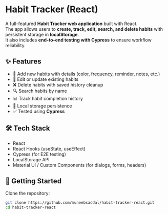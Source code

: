 # Habit Tracker (React)

A full-featured **Habit Tracker web application** built with React.  
The app allows users to **create, track, edit, search, and delete habits** with persistent storage in **localStorage**.  
It also includes **end-to-end testing with Cypress** to ensure workflow reliability.

## ✨ Features
- 📌 Add new habits with details (color, frequency, reminder, notes, etc.)
- 📝 Edit or update existing habits
- ❌ Delete habits with saved history cleanup
- 🔍 Search habits by name
- 📊 Track habit completion history
- 💾 Local storage persistence
- ✅ Tested using **Cypress**

## 🛠️ Tech Stack
- React
- React Hooks (useState, useEffect)
- Cypress (for E2E testing)
- LocalStorage API
- Material UI / Custom Components (for dialogs, forms, headers)

## 🚀 Getting Started

Clone the repository:

```bash
git clone https://github.com/muneebsaddal/habit-tracker-react.git
cd habit-tracker-react

